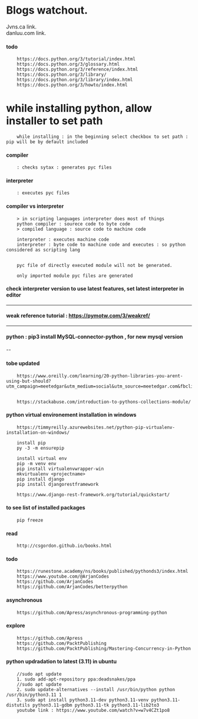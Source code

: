 # Blogs watchout.  
Jvns.ca link.   
danluu.com link. 

#### todo

        https://docs.python.org/3/tutorial/index.html
        https://docs.python.org/3/glossary.html
        https://docs.python.org/3/reference/index.html
        https://docs.python.org/3/library/
        https://docs.python.org/3/library/index.html
        https://docs.python.org/3/howto/index.html


# while installing python, allow installer to set path

        while installing : in the beginning select checkbox to set path : pip will be by default included

#### compiler

        : checks sytax : generates pyc files

#### interpreter

        : executes pyc files

#### compiler vs interpreter
        
        > in scripting languages interpreter does most of things
        python compiler : sourece code to byte code        
        > compiled language : source code to machine code
        
        interpreter : executes machine code
        interpreter : byte code to machine code and executes : so python considered as scripting lang


        pyc file of directly executed module will not be generated.

        only imported module pyc files are generated



#### check interpreter version to use latest features, set latest interpreter in editor


---
#### weak reference tutorial : https://pymotw.com/3/weakref/


---
#### python  : pip3 install MySQL-connector-python , for new mysql version


--

#### tobe updated 

        https://www.oreilly.com/learning/20-python-libraries-you-arent-using-but-should?utm_campaign=meetedgar&utm_medium=social&utm_source=meetedgar.com&fbclid=IwAR3SHG_fg539fzxmJC9vPA1B_wIOIyPfrQb4uliTAh1Kj2sh_BeVgclq0jw


        https://stackabuse.com/introduction-to-pythons-collections-module/
        
        
#### python virtual environement installation in windows

        https://timmyreilly.azurewebsites.net/python-pip-virtualenv-installation-on-windows/

        install pip 
        py -3 -m ensurepip

        install virtual env
        pip -m venv env
        pip install virtualenvwrapper-win
        mkvirtualenv <projectname>
        pip install django
        pip install djangorestframework
        
        https://www.django-rest-framework.org/tutorial/quickstart/
        
#### to see list of installed packages

        pip freeze

#### read

        http://csgordon.github.io/books.html
        
#### todo

        https://runestone.academy/ns/books/published/pythonds3/index.html
        https://www.youtube.com/@ArjanCodes
        https://github.com/ArjanCodes
        https://github.com/ArjanCodes/betterpython


#### asynchronous 
        
        https://github.com/Apress/asynchronous-programming-python
        
#### explore

        https://github.com/Apress
        https://github.com/PacktPublishing
        https://github.com/PacktPublishing/Mastering-Concurrency-in-Python

#### python updradation to latest (3.11) in ubuntu
        //sudo apt update
        1. sudo add-apt-repository ppa:deadsnakes/ppa
        //sudo apt update
        2. sudo update-alternatives --install /usr/bin/python python /usr/bin/python3.11 1
        3. sudo apt install python3.11-dev python3.11-venv python3.11-distutils python3.11-gdbm python3.11-tk python3.11-lib2to3
        youtube link : https://www.youtube.com/watch?v=w7v4CZt1po8
